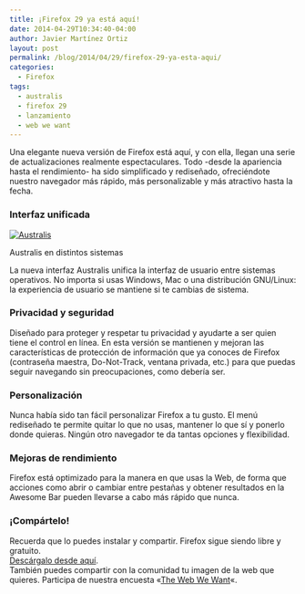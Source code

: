 ```yaml
---
title: ¡Firefox 29 ya está aquí!
date: 2014-04-29T10:34:40-04:00
author: Javier Martínez Ortiz
layout: post
permalink: /blog/2014/04/29/firefox-29-ya-esta-aqui/
categories:
  - Firefox
tags:
  - australis
  - firefox 29
  - lanzamiento
  - web we want
---
```

Una elegante nueva versión de Firefox está aquí, y con ella, llegan una serie de actualizaciones realmente espectaculares. Todo -desde la apariencia hasta el rendimiento- ha sido simplificado y rediseñado, ofreciéndote nuestro navegador más rápido, más personalizable y más atractivo hasta la fecha.

<!--more-->

### Interfaz unificada

<div id="attachment_300" style="width: 262px" class="wp-caption aligncenter">
  <a href="/images/2013/11/Multi-australis.jpg"><img aria-describedby="caption-attachment-300" class="size-medium wp-image-300" src="/images/2013/11/Multi-australis-252x160.jpg" alt="Australis" width="252" height="160" data-id="300" srcset="/images/2013/11/Multi-australis-252x160.jpg 252w, /images/2013/11/Multi-australis-600x381.jpg 600w, /images/2013/11/Multi-australis.jpg 1650w" sizes="(max-width: 252px) 100vw, 252px" /></a>
  
  <p id="caption-attachment-300" class="wp-caption-text">
    Australis en distintos sistemas
  </p>
</div>

La nueva interfaz Australis unifica la interfaz de usuario entre sistemas operativos. No importa si usas Windows, Mac o una distribución GNU/Linux: la experiencia de usuario se mantiene si te cambias de sistema.

### Privacidad y seguridad

Diseñado para proteger y respetar tu privacidad y ayudarte a ser quien tiene el control en línea. En esta versión se mantienen y mejoran las características de protección de información que ya conoces de Firefox (contraseña maestra, Do-Not-Track, ventana privada, etc.) para que puedas seguir navegando sin preocupaciones, como debería ser.

### Personalización

Nunca había sido tan fácil personalizar Firefox a tu gusto. El menú rediseñado te permite quitar lo que no usas, mantener lo que sí y ponerlo donde quieras. Ningún otro navegador te da tantas opciones y flexibilidad.

### Mejoras de rendimiento

Firefox está optimizado para la manera en que usas la Web, de forma que acciones como abrir o cambiar entre pestañas y obtener resultados en la Awesome Bar pueden llevarse a cabo más rápido que nunca.

### ¡Compártelo!

Recuerda que lo puedes instalar y compartir. Firefox sigue siendo libre y gratuito.  
<a title="Firefox en Español de Chile" href="https://www.mozilla.org/es-CL/" target="_blank">Descárgalo desde aquí</a>.  
También puedes compartir con la comunidad tu imagen de la web que quieres. Participa de nuestra encuesta «<a href="https://webwewant.mozilla.org/es/" target="_blank">The Web We Want</a>«.